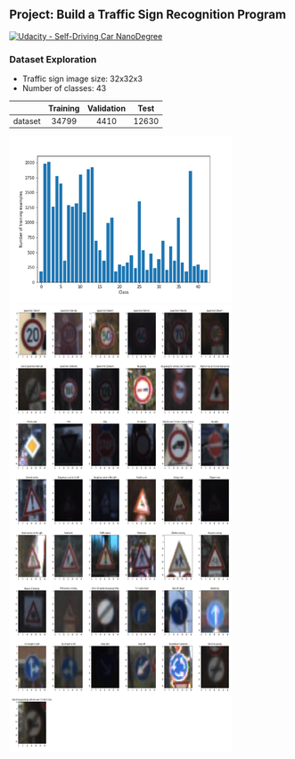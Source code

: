 ## Project: Build a Traffic Sign Recognition Program
[![Udacity - Self-Driving Car NanoDegree](https://s3.amazonaws.com/udacity-sdc/github/shield-carnd.svg)](http://www.udacity.com/drive)

### Dataset Exploration
 - Traffic sign image size: 32x32x3
 - Number of classes: 43
 

|         | Training | Validation |  Test    |
| ------  |:--------:|:----------:|:--------:|
| dataset |   34799  |     4410   |   12630  |

<img src="./pictures/numClasses.png" alt="alt text" width="400" height="300">
<img src="./pictures/traffic_signs_original.png" alt="alt text" width="400" height="800">
